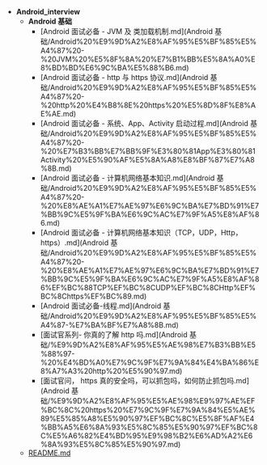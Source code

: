 - __Android\_interview__
   - __Android 基础__
     - [Android 面试必备 \- JVM 及 类加载机制.md](Android 基础/Android%20%E9%9D%A2%E8%AF%95%E5%BF%85%E5%A4%87%20-%20JVM%20%E5%8F%8A%20%E7%B1%BB%E5%8A%A0%E8%BD%BD%E6%9C%BA%E5%88%B6.md)
     - [Android 面试必备 \- http 与 https 协议.md](Android 基础/Android%20%E9%9D%A2%E8%AF%95%E5%BF%85%E5%A4%87%20-%20http%20%E4%B8%8E%20https%20%E5%8D%8F%E8%AE%AE.md)
     - [Android 面试必备 \- 系统、App、Activity 启动过程.md](Android 基础/Android%20%E9%9D%A2%E8%AF%95%E5%BF%85%E5%A4%87%20-%20%E7%B3%BB%E7%BB%9F%E3%80%81App%E3%80%81Activity%20%E5%90%AF%E5%8A%A8%E8%BF%87%E7%A8%8B.md)
     - [Android 面试必备 \- 计算机网络基本知识.md](Android 基础/Android%20%E9%9D%A2%E8%AF%95%E5%BF%85%E5%A4%87%20-%20%E8%AE%A1%E7%AE%97%E6%9C%BA%E7%BD%91%E7%BB%9C%E5%9F%BA%E6%9C%AC%E7%9F%A5%E8%AF%86.md)
     - [Android 面试必备 \- 计算机网络基本知识（TCP，UDP，Http，https）.md](Android 基础/Android%20%E9%9D%A2%E8%AF%95%E5%BF%85%E5%A4%87%20-%20%E8%AE%A1%E7%AE%97%E6%9C%BA%E7%BD%91%E7%BB%9C%E5%9F%BA%E6%9C%AC%E7%9F%A5%E8%AF%86%EF%BC%88TCP%EF%BC%8CUDP%EF%BC%8CHttp%EF%BC%8Chttps%EF%BC%89.md)
     - [Android 面试必备\-线程.md](Android 基础/Android%20%E9%9D%A2%E8%AF%95%E5%BF%85%E5%A4%87-%E7%BA%BF%E7%A8%8B.md)
     - [面试官系列\- 你真的了解 http 吗.md](Android 基础/%E9%9D%A2%E8%AF%95%E5%AE%98%E7%B3%BB%E5%88%97-%20%E4%BD%A0%E7%9C%9F%E7%9A%84%E4%BA%86%E8%A7%A3%20http%20%E5%90%97.md)
     - [面试官问， https 真的安全吗，可以抓包吗，如何防止抓包吗.md](Android 基础/%E9%9D%A2%E8%AF%95%E5%AE%98%E9%97%AE%EF%BC%8C%20https%20%E7%9C%9F%E7%9A%84%E5%AE%89%E5%85%A8%E5%90%97%EF%BC%8C%E5%8F%AF%E4%BB%A5%E6%8A%93%E5%8C%85%E5%90%97%EF%BC%8C%E5%A6%82%E4%BD%95%E9%98%B2%E6%AD%A2%E6%8A%93%E5%8C%85%E5%90%97.md)
   - [README.md](README.md)

